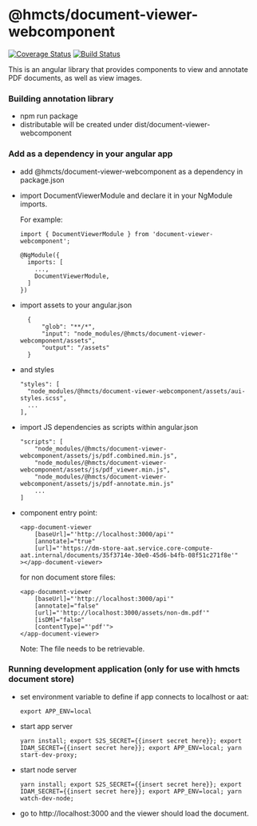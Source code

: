 # @hmcts/document-viewer-webcomponent 
[![Coverage Status](https://coveralls.io/repos/github/hmcts/document-viewer-webcomponent/badge.svg?branch=master)](https://coveralls.io/github/hmcts/document-viewer-webcomponent?branch=upload-npm-in-pipeline)
[![Build Status](https://travis-ci.com/hmcts/document-viewer-webcomponent.svg?branch=master)](https://travis-ci.com/hmcts/document-viewer-webcomponent)

This is an angular library that provides components to view and annotate PDF documents, as well as view images.

### Building annotation library
- npm run package
- distributable will be created under dist/document-viewer-webcomponent

### Add as a dependency in your angular app
- add @hmcts/document-viewer-webcomponent as a dependency in package.json
- import DocumentViewerModule and declare it in your NgModule imports.

  For example:
  ```
  import { DocumentViewerModule } from 'document-viewer-webcomponent';

  @NgModule({
    imports: [
      ...,
      DocumentViewerModule,
    ]
  })
  ```
- import assets to your angular.json
  ```
    {
        "glob": "**/*",
        "input": "node_modules/@hmcts/document-viewer-webcomponent/assets",
        "output": "/assets"
    }
  ```
- and styles
  ```
  "styles": [
    "node_modules/@hmcts/document-viewer-webcomponent/assets/aui-styles.scss",
    ...
  ],
  ```
- import JS dependencies as scripts within angular.json
  ```
  "scripts": [
      "node_modules/@hmcts/document-viewer-webcomponent/assets/js/pdf.combined.min.js",
      "node_modules/@hmcts/document-viewer-webcomponent/assets/js/pdf_viewer.min.js",
      "node_modules/@hmcts/document-viewer-webcomponent/assets/js/pdf-annotate.min.js"
      ...
  ]
  ```
- component entry point:
  ```
  <app-document-viewer
      [baseUrl]="'http://localhost:3000/api'"
      [annotate]="true"
      [url]="'https://dm-store-aat.service.core-compute-aat.internal/documents/35f3714e-30e0-45d6-b4fb-08f51c271f8e'"
  ></app-document-viewer>
  ```
  
  for non document store files:
    ```
    <app-document-viewer
        [baseUrl]="'http://localhost:3000/api'"
        [annotate]="false"
        [url]="'http://localhost:3000/assets/non-dm.pdf'"
        [isDM]="false"
        [contentType]="'pdf'">
    </app-document-viewer>
    ```
    Note: The file needs to be retrievable.
  
### Running development application (only for use with hmcts document store)
- set environment variable to define if app connects to localhost or aat:
  ```
  export APP_ENV=local
  ```
- start app server
  ```
  yarn install; export S2S_SECRET={{insert secret here}}; export IDAM_SECRET={{insert secret here}}; export APP_ENV=local; yarn start-dev-proxy;
  ```
- start node server
  ```
  yarn install; export S2S_SECRET={{insert secret here}}; export IDAM_SECRET={{insert secret here}}; export APP_ENV=local; yarn watch-dev-node;
  ``` 
- go to http://localhost:3000 and the viewer should load the document.
